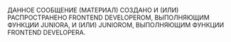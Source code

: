 ДАННОЕ СООБЩЕНИЕ (МАТЕРИАЛ) СОЗДАНО И (ИЛИ) РАСПРОСТРАНЕНО FRONTEND DEVELOPEROM,
ВЫПОЛНЯЮЩИМ ФУНКЦИИ JUNIORA, И (ИЛИ) JUNIOROM, ВЫПОЛНЯЮЩИМ ФУНКЦИИ FRONTEND DEVELOPERA.
